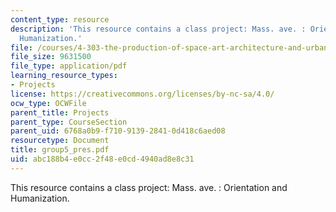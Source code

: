 ```yaml
---
content_type: resource
description: 'This resource contains a class project: Mass. ave. : Orientation and
  Humanization.'
file: /courses/4-303-the-production-of-space-art-architecture-and-urbanism-in-dialogue-fall-2006/abc188b4e0cc2f48e0cd4940ad8e8c31_group5_pres.pdf
file_size: 9631500
file_type: application/pdf
learning_resource_types:
- Projects
license: https://creativecommons.org/licenses/by-nc-sa/4.0/
ocw_type: OCWFile
parent_title: Projects
parent_type: CourseSection
parent_uid: 6768a0b9-f710-9139-2841-0d418c6aed08
resourcetype: Document
title: group5_pres.pdf
uid: abc188b4-e0cc-2f48-e0cd-4940ad8e8c31
---
```

This resource contains a class project: Mass. ave. : Orientation and Humanization.